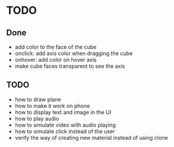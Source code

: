 # TODO

## Done

- add color to the face of the cube
- onclick: add axis color when dragging the cube
- onhover: add color on hover axis
- make cube faces transparent to see the axis


## TODO

- how to draw plane
- how to make it work on phone
- how to display text and image in the UI
- how to play audio
- how to simulate video with audio playing
- how to simulate click instead of the user
- verify the way of creating new material instead of using clone